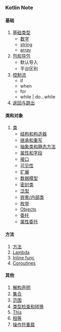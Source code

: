 ### Kotlin Note
#### 基础
1. [基础类型](src/basicType)
    * [数字](src/basicType/Numbers.kt)
    * [string](src/basicType/Strings.kt)
    * [array](src/basicType/Numbers.kt)
2. [包和导包](src/basicType/packages.md)
    * 默认导入
    * 平台区别
3. [控制流](src/basicType/ControlFlow.kt)
    * if
    * when
    * for
    * while | do...while
4. [返回与跳出](src/basicType/ReturnAndJumps.kt)
#### 类和对象
1. [类](src/classes)
    * [结构和构造器](src/classes/Constructors.kt)
    * [继承和重写](src/classes/Overrides.kt)
    * [抽象类和静态方法]()
    * [属性和字段](src/classes/PropertiesAndFields.kt)
    * [接口](src/classes/Interfaces.kt)
    * [可见性](src/classes/VisibilityModifiers.kt)
    * [扩展](src/classes/Extensions.kt)
    * [数据模型](src/classes/DataClasses.kt)
    * [密封类](src/classes/SealedClasses.kt)
    * [泛型](src/classes/Generics.kt)
    * [嵌套/内部类](src/classes/NestedAndInnerClasses.kt)
    * [枚举](src/classes/EnumClasses.kt)
    * [Objects](src/classes/Objects.kt)
    * [委托](src/classes/Delegation.kt)
    * [属性委托](src/classes/DelegatedProperties.kt)

#### 方法
1. [方法](src/funcs/Functions.kt)
2. [Lambda](src/funcs/Lambdas.kt)
3. [Inline func](src/funcs/InlineFuncs.kt)
4. [Coroutines](src/funcs/Coroutines.kt)

#### 其他
1. [解构声明](src/others/Destructuring.kt)
2. [集合](src/others/Collections.kt)
3. [范围](src/others/Ranges.kt)
4. [类型检查和转换](src/others/TypeChecksAndCast.kt)
5. [This](src/others/This.kt)
6. [相等](src/others/Equality.kt)
7. [操作符重载](src/others/)